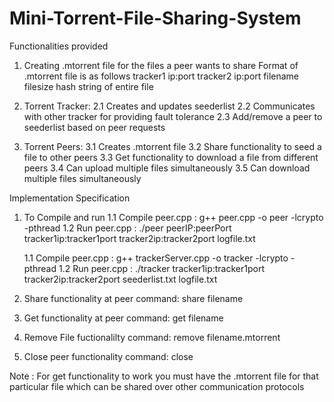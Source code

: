 # Mini-Torrent-File-Sharing-System

Functionalities provided

1. Creating .mtorrent file for the files a peer wants to share
	Format of .mtorrent file is as follows
		tracker1 ip:port
		tracker2 ip:port
		filename
		filesize
		hash string of entire file

2. Torrent Tracker:
	2.1 Creates and updates seederlist
	2.2 Communicates with other tracker for providing fault tolerance
	2.3 Add/remove a peer to seederlist based on peer requests

3. Torrent Peers:
	3.1 Creates .mtorrent file
	3.2 Share functionality to seed a file to other peers
	3.3 Get functionality to download a file from different peers
	3.4 Can upload multiple files simultaneously
	3.5 Can download multiple files simultaneously

Implementation Specification

1. To Compile and run 
	1.1 Compile peer.cpp : g++ peer.cpp -o peer -lcrypto -pthread
	1.2 Run peer.cpp : ./peer peerIP:peerPort tracker1ip:tracker1port tracker2ip:tracker2port logfile.txt

	1.1 Compile peer.cpp : g++ trackerServer.cpp -o tracker -lcrypto -pthread
	1.2 Run peer.cpp : ./tracker tracker1ip:tracker1port tracker2ip:tracker2port seederlist.txt logfile.txt

2. Share functionality at peer
	command: share filename

3. Get functionality at peer
	command: get filename

4. Remove File fuctionalilty
	command: remove filename.mtorrent

5. Close peer functionality
	command: close

Note : For get functionality to work you must have the .mtorrent file for that particular file which can be shared over other communication protocols

